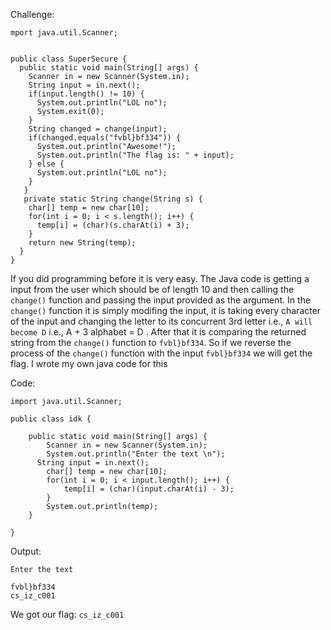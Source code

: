 Challenge:
```
mport java.util.Scanner;


public class SuperSecure {
  public static void main(String[] args) {
    Scanner in = new Scanner(System.in);
    String input = in.next();
    if(input.length() != 10) {
      System.out.println("LOL no");
      System.exit(0);
    }
    String changed = change(input);
    if(changed.equals("fvbl}bf334")) {
      System.out.println("Awesome!");
      System.out.println("The flag is: " + input);
    } else {
      System.out.println("LOL no");
    }
   }
   private static String change(String s) {
    char[] temp = new char[10];
    for(int i = 0; i < s.length(); i++) {
      temp[i] = (char)(s.charAt(i) + 3);
    }
    return new String(temp);
  }
}
```
If you did programming before it is very easy. The Java code is getting a input from the user which should be of length 10 and then calling the ```change()``` function
and passing the input provided as the argument. In the ```change()``` function it is simply modifing the input, it is taking every character of the input and changing the
letter to its concurrent 3rd letter i.e., ```A will become D``` i.e., A + 3 alphabet = D . After that it is comparing the returned string from the ```change()``` function
to ```fvbl}bf334```. So if we reverse the process of the ```change()``` function with the input ```fvbl}bf334``` we will get the flag. I wrote my own java code for this

Code:
```
import java.util.Scanner;

public class idk {

	public static void main(String[] args) {
	 	Scanner in = new Scanner(System.in);
    	System.out.println("Enter the text \n");
      String input = in.next();
    	char[] temp = new char[10];
    	for(int i = 0; i < input.length(); i++) {
      		temp[i] = (char)(input.charAt(i) - 3);
    	}
    	System.out.println(temp); 
	}

}
```
Output:
```
Enter the text 

fvbl}bf334
cs_iz_c001
```

We got our flag: ```cs_iz_c001```
